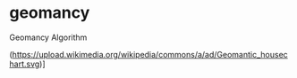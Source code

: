 # geomancy
Geomancy Algorithm

(https://upload.wikimedia.org/wikipedia/commons/a/ad/Geomantic_housechart.svg)]
